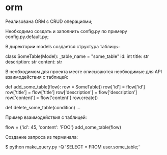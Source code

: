 # orm

Реализована ORM с CRUD операциями;

Необходимо создать и заполнить config.py 
по примеру config.py.default.py;

В директории models создается структура таблицы:

class SomeTable(Model):
    _table_name = "some_table"
    id: int
    title: str
    description: str
    content: str
 
В необходимом для проекта месте описываются 
необходимые для API взаимодействия с таблицей:

def add_some_table(flow):
    row = SomeTable()
    row['id'] = flow['id']
    row['title'] = flow['title']
    row['description'] = flow['description']
    row['content'] = flow['content']
    row.create()
    
def delete_some_table(condition)
...

Пример взаимодействия с таблицей:

flow = {'id': 45, 'content': 'FOO'}
add_some_table(flow)

Создание запроса из терминала:

$ python make_query.py -Q 'SELECT * FROM user.some_table;'

